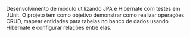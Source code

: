 Desenvolvimento de módulo utilizando JPA e Hibernate com testes em JUnit. O projeto tem como objetivo demonstrar como realizar operações CRUD, mapear entidades para tabelas no banco de dados usando Hibernate e configurar relações entre elas.

